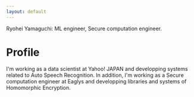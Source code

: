 ```yaml
---
layout: default
---
```

Ryohei Yamaguchi: ML engineer, Secure computation engineer.

# Profile
I'm working as a data scientist at Yahoo! JAPAN and developping systems related to Auto Speech Recognition. In addition, I'm working as a Secure computation engineer at Eaglys and developping libraries and systems of Homomorphic Encryption. 

<div style="text-align: center;">
<a href="https://github.com/gpi-yama" class="fab fa-github"></a>
&ensp;
<a href="https://www.facebook.com/guchiryo" class="fa fa-facebook"></a>
&ensp;
<a href="https://www.linkedin.com/in/ryohei-yamaguchi-yjcp/" class="fa fa-linkedin"></a>
&ensp;
<a href="https://www.kaggle.com/gpiyama2119" class="fab fa-kaggle"></a>
</div>


